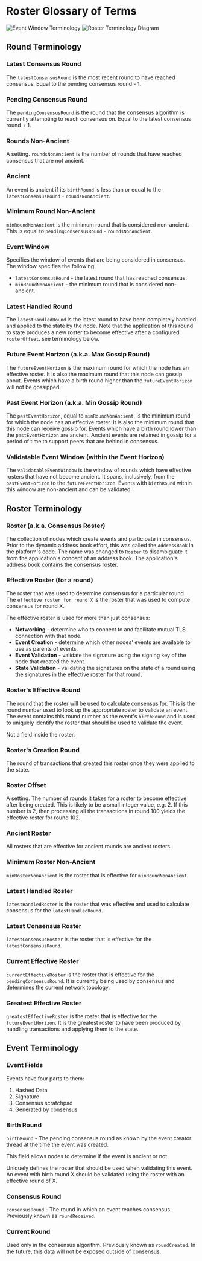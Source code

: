 # Roster Glossary of Terms

![Event Window Terminology](./EventWindowTerminology.drawio.svg)
![Roster Terminology Diagram](./RosterTerminologyDiagram.drawio.svg)

## Round Terminology

### Latest Consensus Round

The `latestConsensusRound` is the most recent round to have reached consensus. Equal to the pending consensus round - 1.

### Pending Consensus Round

The `pendingConsensusRound` is the round that the consensus algorithm is currently attempting to reach consensus on.
Equal to the latest consensus round + 1.

### Rounds Non-Ancient

A setting. `roundsNonAncient` is the number of rounds that have reached consensus that are not ancient.

### Ancient

An event is ancient if its `birthRound` is less than or equal to the `latestConsensusRound` - `roundsNonAncient`.

### Minimum Round Non-Ancient

`minRoundNonAncient` is the minimum round that is considered non-ancient. This is equal to
`pendingConsensusRound` - `roundsNonAncient`.

### Event Window

Specifies the window of events that are being considered in consensus. The window specifies the following:

* `latestConsensusRound` - the latest round that has reached consensus.
* `minRoundNonAncient` - the minimum round that is considered non-ancient.

### Latest Handled Round

The `latestHandledRound` is the latest round to have been completely handled and applied to the state by the node.
Note that the application of this round to state produces a new roster to become effective after a configured
`rosterOffset`. see terminology below.

### Future Event Horizon (a.k.a. Max Gossip Round)

The `futureEventHorizon` is the maximum round for which the node has an effective roster. It is also the
maximum round that this node can gossip about. Events which have a birth round higher than the `futureEventHorizon`
will not be gossipped.

### Past Event Horizon (a.k.a. Min Gossip Round)

The `pastEventHorizon`, equal to `minRoundNonAncient`, is the minimum round for which the node has an effective roster.
It is also the minimum round that this node can receive gossip for. Events which have a birth round lower than the
`pastEventHorizon` are ancient. Ancient events are retained in gossip for a period of time to support peers that are
behind in consensus.

### Validatable Event Window (within the Event Horizon)

The `validatableEventWindow` is the window of rounds which have effective rosters that have not become ancient. It
spans, inclusively, from the `pastEventHorizon` to the `futureEventHorizon`. Events with `birthRound` within this
window are non-ancient and can be validated.

## Roster Terminology

### Roster (a.k.a. Consensus Roster)

The collection of nodes which create events and participate in consensus. Prior to the dynamic address book effort,
this was called the `AddressBook` in the platform's code. The name was changed to `Roster` to disambiguate it from
the application's concept of an address book. The application's address book contains the consensus roster.

### Effective Roster (for a round)

The roster that was used to determine consensus for a particular round. The `effective roster for round X` is the
roster that was used to compute consensus for round X.

The effective roster is used for more than just consensus:

* **Networking** - determine who to connect to and facilitate mutual TLS connection with that node.
* **Event Creation** - determine which other nodes' events are available to use as parents of events.
* **Event Validation** - validate the signature using the signing key of the node that created the event.
* **State Validation** - validating the signatures on the state of a round using the signatures in the effective
  roster for that round.

### Roster's Effective Round

The round that the roster will be used to calculate consensus for. This is the round number used to look up the
appropriate roster to validate an event. The event contains this round number as the event's `birthRound` and is
used to uniquely identify the roster that should be used to validate the event.

Not a field inside the roster.

### Roster's Creation Round

The round of transactions that created this roster once they were applied to the state.

### Roster Offset

A setting. The number of rounds it takes for a roster to become effective after being created. This is likely to be
a small integer value, e.g. 2. If this number is 2, then processing all the transactions in round 100 yields the
effective roster for round 102.

### Ancient Roster

All rosters that are effective for ancient rounds are ancient rosters.

### Minimum Roster Non-Ancient

`minRosterNonAncient` is the roster that is effective for `minRoundNonAncient`.

### Latest Handled Roster

`latestHandledRoster` is the roster that was effective and used to calculate consensus for the `latestHandledRound`.

### Latest Consensus Roster

`latestConsensusRoster` is the roster that is effective for the `latestConsensusRound`.

### Current Effective Roster

`currentEffectiveRoster` is the roster that is effective for the `pendingConsensusRound`. It is currently being
used by consensus and determines the current network topology.

### Greatest Effective Roster

`greatestEffectiveRoster` is the roster that is effective for the `futureEventHorizon`. It is the greatest roster
to have been produced by handling transactions and applying them to the state.

## Event Terminology

### Event Fields

Events have four parts to them:

1. Hashed Data
2. Signature
3. Consensus scratchpad
4. Generated by consensus

### Birth Round

`birthRound` - The pending consensus round as known by the event creator thread at the time the event was created.

This field allows nodes to determine if the event is ancient or not.

Uniquely defines the roster that should be used when validating this event. An event with birth round X should be
validated using the roster with an effective round of X.

### Consensus Round

`consensusRound` - The round in which an event reaches consensus. Previously known as `roundReceived`.

### Current Round

Used only in the consensus algorithm. Previously known as `roundCreated`. In the future, this data will
not be exposed outside of consensus.
